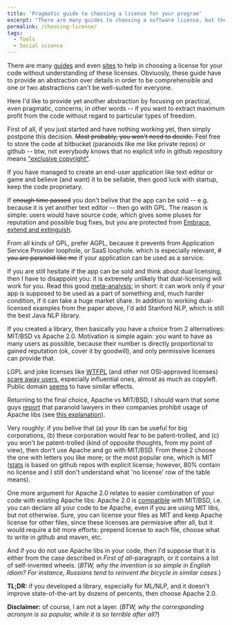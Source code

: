 ```yaml
---
title: 'Pragmatic guide to choosing a license for your program'
excerpt: "There are many guides to choosing a software license, but they are too philosophic; here I try to formulate clear criteria for pragmatic choice."
permalink: /choosing-license/
tags:
  - Tools
  - Social science
---
```


There are many [guides](https://opensource.com/law/13/1/which-open-source-software-license-should-i-use) and even [sites](http://choosealicense.com/) to help in choosing a license for your code without understanding of these licenses.
Obviuosly, these guide have to provide an abstraction over details in order to be comprehensible and one or two abstractions can't be well-suited for everyone.

Here I'd like to provide yet another abstraction by focusing on practical, even pragmatic, concerns; in other words -- if you want to extract maximum profit from the code without regard to particular types of freedom.

First of all, if you just started and have nothing working yet, then simply postpone this decision. ~~Most probably, you won't need to decide.~~
Feel free to store the code at bitbucket (paranoids like me like private repos) or github -- btw, not everybody knows that no explicit info in github repository means ["exclusive copyright"](http://choosealicense.com/no-license/).

If you have managed to create an end-user application like text editor or game and believe (and want) it to be sellable, then good luck with startup, keep the code proprietary.

If ~~enough time passed~~ you don't belive that the app can be sold -- e.g. because it is yet another text editor -- then go with GPL.
The reason is simple: users would have source code, which gives some pluses for reputation and possible bug fixes, but you are protected from [Embrace, extend and extinguish](https://en.wikipedia.org/wiki/Embrace,_extend_and_extinguish).

From all kinds of GPL, prefer AGPL, because it prevents from Application Service Provider loophole, or SaaS loophole. which is especially relevant, ~~if you are paranoid like me~~ if your application can be used as a service. 

If you are still hesitate if the app can be sold and think about dual licensing, then I have to disappoint you: it is extremely unlikely that dual-licensing will work for you. 
Read this good [meta-analysis](https://wiki.oulu.fi/download/attachments/58197330/ossd_2015_lauri_leimurautio_vuollet.pdf?version=1&modificationDate=1448956483000&api=v2); in short: it can work only if your app is supposed to be used as a part of something and, much harder condition, if it can take a huge market share. In addition to working dual-licensed examples from the paper above, I'd add Stanford NLP, which is still the best Java NLP library.

If you created a library, then basically you have a choice from 2 alternatives: MIT/BSD vs Apache 2.0.
Motivation is simple again: you want to have as many users as possible, because their number is directly proportional to gained reputation (ok, cover it by goodwill), and only permissive licenses can provide that.

LGPL and joke licenses like [WTFPL](http://www.wtfpl.net/) (and other not OSI-approved licenses) [scare away users](https://www.reddit.com/r/programming/comments/4m18kb/stop_putting_your_project_out_under_public_domain/d3rvktv/), especially influential ones, almost as much as copyleft. Public domain [seems](https://www.reddit.com/r/programming/comments/4m18kb/stop_putting_your_project_out_under_public_domain) to have similar effects.

Returning to the final choice, Apache vs MIT/BSD, I should warn that some guys [report](https://www.reddit.com/r/programming/comments/4m18kb/stop_putting_your_project_out_under_public_domain/d3rx4gz/) that paranoid lawyers in their companies prohibit usage of Apache libs (see [this explanation](https://www.reddit.com/r/programming/comments/4m18kb/stop_putting_your_project_out_under_public_domain/d3sbmhg/)). 

Very roughly: if you belive that (a) your lib can be useful for big corporations, (b) these corporation would fear to be patent-trolled, and (c) you won't be patent-trolled (kind of opposite thoughts, from my point of view), then don't use Apache and go with MIT/BSD.
From these 2 choose the one with letters you like more; or the most popular one, which is MIT ([stats](https://github.com/blog/1964-open-source-license-usage-on-github-com) is based on github repos with explicit license; however, 80% contain no license and I still don't understand what 'no license' row of the table means).

One more argument for Apache 2.0 relates to easier combination of your code with existing Apache libs: Apache 2.0 is [compatible](http://www.dwheeler.com/essays/floss-license-slide.html) with MIT/BSD, i.e. you can declare all your code to be Apache, even if you are using MIT libs, but not otherwise. 
Sure, you can license your files as MIT and keep Apache license for other files, since these licenses are permissive after all, but it would require a bit more efforts: prepend license to each file, choose what to write in github and maven, etc.

And if you do not use Apache libs in your code, then I'd suppose that it is either from the case described in _First of all_-paragraph, or it contains a lot of self-invented wheels. (_BTW, why the invention is so simple in English idiom? For instance, Russians tend to reinvent the bicycle in similar cases._)


**TL;DR:** if you developed a library, especially for ML/NLP, and it doesn't improve state-of-the-art by dozens of percents, then choose Apache 2.0.


**Disclaimer:** of course, I am not a layer. (_BTW, why the corresponding acronym is so popular, while it is so terrible after all?_)
